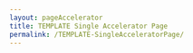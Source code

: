 ```yaml
---
layout: pageAccelerator
title: TEMPLATE Single Accelerator Page
permalink: /TEMPLATE-SingleAcceleratorPage/
---
```


<!-- TODO add scripts to update and set the content for each section, or hide a section that doesn't apply to a particular page! -->

<!--Example scripts below,:-->

<!--Header Image-->
<script>
document.getElementById("id-title-photo").src = "/images/template-page-accelerator/demo-title-photo.jpg";
</script>

<!--Example script to update and set content for a section-->
<!--Example script to hide a section-->